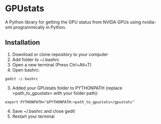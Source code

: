 # GPUstats
A Python library for getting the GPU status from NVIDA GPUs using nvidia-smi programmically in Python.

## Installation
1. Download or clone repository to your computer
2. Add folder to ~/.bashrc
  1. Open a new terminal (Press Ctrl+Alt+T)
  2. Open bashrc:

```
gedit ~/.bashrc
```

  3. Added your GPUstats folder to PYTHONPATH (replace <path_to_gpustats> with your folder path):

```
export PYTHONPATH="$PYTHONPATH:<path_to_gpustats>/gpustats"
```

  4. Save ~/.bashrc and close gedit
  5. Restart your terminal
